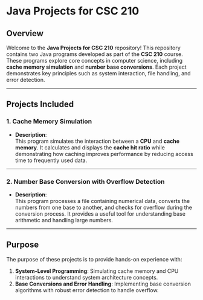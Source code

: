 # Java Projects for CSC 210

## Overview

Welcome to the **Java Projects for CSC 210** repository! This repository contains two Java programs developed as part of the **CSC 210** course. These programs explore core concepts in computer science, including **cache memory simulation** and **number base conversions**. Each project demonstrates key principles such as system interaction, file handling, and error detection.

---

## Projects Included

### **1. Cache Memory Simulation**
- **Description**:  
  This program simulates the interaction between a **CPU** and **cache memory**. It calculates and displays the **cache hit ratio** while demonstrating how caching improves performance by reducing access time to frequently used data.

---

### **2. Number Base Conversion with Overflow Detection**
- **Description**:  
  This program processes a file containing numerical data, converts the numbers from one base to another, and checks for overflow during the conversion process. It provides a useful tool for understanding base arithmetic and handling large numbers.

---

## Purpose

The purpose of these projects is to provide hands-on experience with:

1. **System-Level Programming**: Simulating cache memory and CPU interactions to understand system architecture concepts.
2. **Base Conversions and Error Handling**: Implementing base conversion algorithms with robust error detection to handle overflow.

